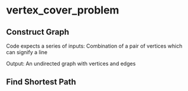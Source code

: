 # vertex_cover_problem

## Construct Graph
Code expects a series of inputs:
Combination of a pair of vertices which can signify a line

Output:
An undirected graph with vertices and edges

## Find Shortest Path
